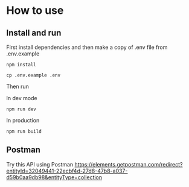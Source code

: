 # How to use

## Install and run

First install dependencies and then make a copy of .env file from .env.example

```shell
npm install

cp .env.example .env
```

Then run

In dev mode
```shell
npm run dev
```

In production
```shell
npm run build
```

## Postman

Try this API using Postman
https://elements.getpostman.com/redirect?entityId=32049441-22ecbf4d-27d8-47b8-a037-d59b0aa9db98&entityType=collection